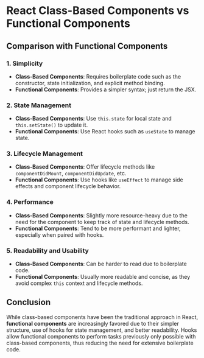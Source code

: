 
# React Class-Based Components vs Functional Components

## Comparison with Functional Components

### 1. **Simplicity**

- **Class-Based Components**: Requires boilerplate code such as the constructor, state initialization, and explicit method binding.
- **Functional Components**: Provides a simpler syntax; just return the JSX.

### 2. **State Management**

- **Class-Based Components**: Use `this.state` for local state and `this.setState()` to update it.
- **Functional Components**: Use React hooks such as `useState` to manage state.

### 3. **Lifecycle Management**

- **Class-Based Components**: Offer lifecycle methods like `componentDidMount`, `componentDidUpdate`, etc.
- **Functional Components**: Use hooks like `useEffect` to manage side effects and component lifecycle behavior.

### 4. **Performance**

- **Class-Based Components**: Slightly more resource-heavy due to the need for the component to keep track of state and lifecycle methods.
- **Functional Components**: Tend to be more performant and lighter, especially when paired with hooks.

### 5. **Readability and Usability**

- **Class-Based Components**: Can be harder to read due to boilerplate code.
- **Functional Components**: Usually more readable and concise, as they avoid complex `this` context and lifecycle methods.

## Conclusion

While class-based components have been the traditional approach in React, **functional components** are increasingly favored due to their simpler structure, use of hooks for state management, and better readability. Hooks allow functional components to perform tasks previously only possible with class-based components, thus reducing the need for extensive boilerplate code.
